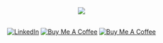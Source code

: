 <div align="center">
    
<div id="header" align="center">
    <img src="https://i.imgur.com/e78tQBt.png"/>
</div>
<br>
<p align="center">
    <a href="https://www.linkedin.com/in/jeremy-broyon/" target="_blank"><img alt="LinkedIn" src="https://img.shields.io/badge/linkedin-%230077B5.svg?&style=for-the-badge&logo=linkedin&logoColor=white" /></a>
    <a href="https://www.buymeacoffee.com/ymerej.noyorb" target="_blank"><img alt="Buy Me A Coffee" src="https://img.shields.io/badge/Buy%20Me%20a%20Coffee-ffdd00?style=for-the-badge&logo=buy-me-a-coffee&logoColor=black" /></a>
    <a href="https://www.ymerej-noyorb.dev/" target="_blank"><img alt="Buy Me A Coffee" src="https://img.shields.io/badge/Portfolio-%23000000.svg?style=for-the-badge&logo=firefox&logoColor=#FF7139" /></a>
</p>
</div>
